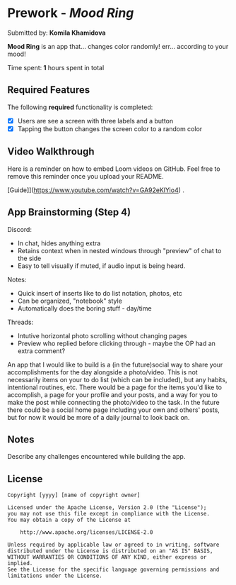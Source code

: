 # Prework - *Mood Ring*

Submitted by: **Komila Khamidova**

**Mood Ring** is an app that... changes color randomly! err... according to your mood! 

Time spent: **1** hours spent in total

## Required Features

The following **required** functionality is completed:

- [X] Users are see a screen with three labels and a button
- [X] Tapping the button changes the screen color to a random color
 
## Video Walkthrough

Here is a reminder on how to embed Loom videos on GitHub. Feel free to remove this reminder once you upload your README. 

[Guide]](https://www.youtube.com/watch?v=GA92eKlYio4) .

## App Brainstorming (Step 4)

Discord:
- In chat, hides anything extra
- Retains context when in nested windows through "preview" of chat to the side
- Easy to tell visually if muted, if audio input is being heard.

Notes:
- Quick insert of inserts like to do list notation, photos, etc
- Can be organized, "notebook" style
- Automatically does the boring stuff - day/time

Threads:
- Intutive horizontal photo scrolling without changing pages
- Preview who replied before clicking through - maybe the OP had an extra comment?

An app that I would like to build is a (in the future)social way to share your accomplishments for the day alongside a photo/video. This is not necessarily items on your to do list (which can be included), but any habits, intentional routines, etc. There would be a page for the items you'd like to accomplish, a page for your profile and your posts, and a way for you to make the post while connecting the photo/video to the task. In the future there could be a social home page including your own and others' posts, but for now it would be more of a daily journal to look back on.

## Notes

Describe any challenges encountered while building the app.

## License

    Copyright [yyyy] [name of copyright owner]

    Licensed under the Apache License, Version 2.0 (the "License");
    you may not use this file except in compliance with the License.
    You may obtain a copy of the License at

        http://www.apache.org/licenses/LICENSE-2.0

    Unless required by applicable law or agreed to in writing, software
    distributed under the License is distributed on an "AS IS" BASIS,
    WITHOUT WARRANTIES OR CONDITIONS OF ANY KIND, either express or implied.
    See the License for the specific language governing permissions and
    limitations under the License.
